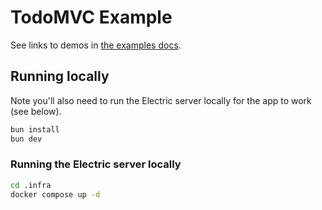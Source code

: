 # TodoMVC Example

See links to demos in [the examples docs](https://docs.livestore.dev/examples).

## Running locally

Note you'll also need to run the Electric server locally for the app to work (see below).

```bash
bun install
bun dev
```

### Running the Electric server locally

```bash
cd .infra
docker compose up -d
```
